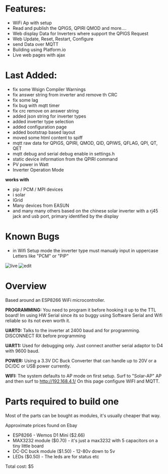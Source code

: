 # Features:
- WiFi Ap with setup
- Read and publish the QPIGS, QPIRI QMOD and more....
- Web display Data for Inverters where support the QPIGS Request
- Web Update, Reset, Restart, Configure
- send Data over MQTT
- Building using Platform.io
- Live web pages with ajax

# Last Added:
- fix some Wsign Compiler Warnings
- fix answer string from inverter and remove th CRC
- fix some lag
- fix bug with mqtt timer
- fix crc remove on answer string
- added json string for inverter types
- added inverter type selection
- added configuration page
- added bootstrap based layout
- moved some html content to spiff
- mqtt raw data for QPIGS, QPIRI, QMOD, QID, QPIWS, QFLAG, QPI, QT, QET
- mqtt debug and serial debug enable in settings.h
- static device information from the QPIRI command
- PV power in Watt
- Inverter Operation Mode

**works with**
- pip / PCM  / MPI devices
- i solar 
- IGrid
- Many devices from EASUN
- and many many others based on the chinese solar inverter with a rj45 jack and usb port, primary identified by the display

# Known Bugs
- in Wifi Setup mode the inverter type must manualy input in uppercase Letters like "PCM" or "PIP"



![live](https://user-images.githubusercontent.com/44615614/139434909-d735c268-9cd7-4382-b100-d9d965da1500.jpg)
![edit](https://user-images.githubusercontent.com/44615614/139434941-79c6c013-d745-4eb1-adcc-4e0fd89dd4c3.jpg)


# Overview
Based around an ESP8266 WiFi microcontroller.

**PROGRAMMING:** You need to program it before hooking it up to the TTL board! Im using HW Serial since its so buggy using Software Serial and Wifi reliable so its not even worth it.


**UART0:** Talks to the inverter at 2400 baud and for programming. DISCONNECT RX before programming

**UART1:** Used for debugging only. Just connect another serial adaptor to D4 with 9600 baud.


**POWER:** Using a 3.3V DC Buck Converter that can handle up to 20V or a DC/DC or USB power currently.

**WIFI:** The system defaults to AP mode on first setup. Surf to "Solar-AP" AP and then surf to http://192.168.4.1/ On this page configure WIFI and MQTT.


# Parts required to build one

Most of the parts can be bought as modules, it's usually cheaper that way.

Approximate prices found on Ebay
- ESP8266 - Wemos D1 Mini ($2.66)
- MAX3232 module ($0.70) - it's just a max3232 with 5 capacitors on a tiny little board
- DC-DC buck module ($1.50) - 12-80v down to 5v
- LEDs ($0.50) - The leds are for status etc

Total cost: $5
